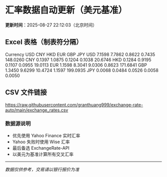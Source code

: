 # 汇率数据自动更新（美元基准）

**更新时间**：2025-08-27 22:12:03（北京时间）

## Excel 表格（制表符分隔）

Currency	USD	CNY	HKD	EUR	GBP	JPY
USD		7.1598	7.7862	0.8622	0.7435	148.0260
CNY	0.1397		1.0875	0.1204	0.1038	20.6746
HKD	0.1284	0.9195		0.1107	0.0955	19.0113
EUR	1.1598	8.3041	9.0306		0.8623	171.6841
GBP	1.3450	9.6299	10.4724	1.1597		199.0935
JPY	0.0068	0.0484	0.0526	0.0058	0.0050	

## CSV 文件链接

https://raw.githubusercontent.com/granthuang999/exchange-rate-auto/main/exchange_rates.csv

### 数据源说明
- 优先使用 Yahoo Finance 实时汇率
- Yahoo 失败时使用 Wise 汇率
- 最后备选 ExchangeRate-API
- 以美元为基准计算所有交叉汇率

---
*数据仅供参考，交易请以银行报价为准*